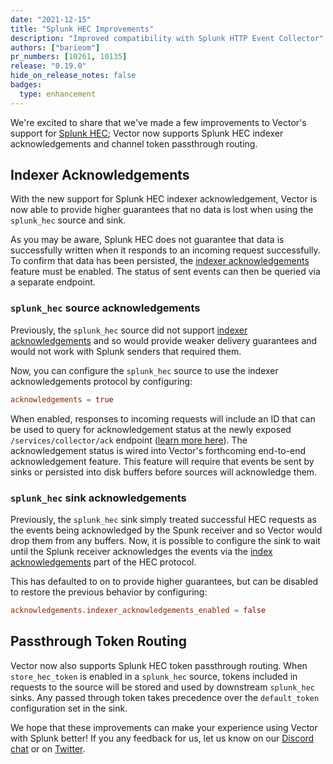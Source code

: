 ```yaml
---
date: "2021-12-15"
title: "Splunk HEC Improvements"
description: "Improved compatibility with Splunk HTTP Event Collector"
authors: ["barieom"]
pr_numbers: [10261, 10135]
release: "0.19.0"
hide_on_release_notes: false
badges:
  type: enhancement
---
```


We're excited to share that we've made a few improvements to Vector's support
for [Splunk HEC][Splunk HEC]; Vector now supports Splunk HEC indexer
acknowledgements and channel token passthrough routing.

## Indexer Acknowledgements

With the new support for Splunk HEC indexer acknowledgement, Vector is now able
to provide higher guarantees that no data is lost when using the `splunk_hec`
source and sink.

As you may be aware, Splunk HEC does not guarantee that data is successfully
written when it responds to an incoming request successfully. To confirm that data has been persisted, the [indexer acknowledgements][indexer] feature must be enabled. The status of sent events can then be queried via a separate endpoint.

### `splunk_hec` source acknowledgements

Previously, the `splunk_hec`  source did not support [indexer
acknowledgements][indexer] and so would provide weaker delivery guarantees and
would not work with Splunk senders that required them.

Now, you can configure the `splunk_hec` source to use the indexer acknowledgements protocol by configuring:

```toml
acknowledgements = true
```

When enabled, responses to incoming requests will include an ID that can be used to query for acknowledgement status at the newly exposed `/services/collector/ack` endpoint ([learn more here][indexer how it works]). The acknowledgement status is wired into Vector's
forthcoming end-to-end acknowledgement feature. This feature will require that
events be sent by sinks or persisted into disk buffers before sources will
acknowledge them.

### `splunk_hec` sink acknowledgements

Previously, the `splunk_hec` sink simply treated successful HEC requests as the
events being acknowledged by the Spunk receiver and so Vector would drop them
from any buffers. Now, it is possible to configure the sink to wait until the
Splunk receiver acknowledges the events via the [index
acknowledgements][indexer] part of the HEC protocol.

This has defaulted to on to provide higher guarantees, but can be disabled to
restore the previous behavior by configuring:

```toml
acknowledgements.indexer_acknowledgements_enabled = false
```

## Passthrough Token Routing

Vector now also supports Splunk HEC token passthrough routing. When
`store_hec_token` is enabled in a `splunk_hec` source, tokens included in
requests to the source will be stored and used by downstream `splunk_hec` sinks.
Any passed through token takes precedence over the `default_token` configuration
set in the sink.

We hope that these improvements can make your experience using Vector with
Splunk better! If you any feedback for us, let us know on our [Discord chat] or
on [Twitter].

[Splunk HEC]: https://docs.splunk.com/Documentation/Splunk/8.2.3/Data/UsetheHTTPEventCollector
[indexer]: https://docs.splunk.com/Documentation/Splunk/8.2.3/Data/AboutHECIDXAck
[indexer how it works]: https://master.vector.dev/docs/reference/configuration/sinks/splunk_hec_metrics/#indexer-acknowledgements
[Discord chat]: https://discord.com/invite/dX3bdkF
[Twitter]: https://twitter.com/vectordotdev
